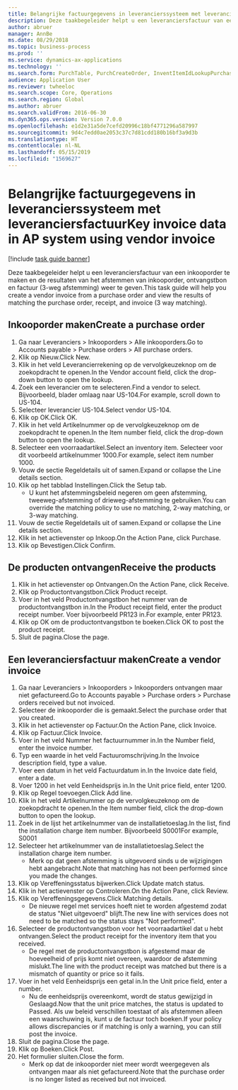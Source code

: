 ```yaml
---
title: Belangrijke factuurgegevens in leverancierssysteem met leveranciersfactuur
description: Deze taakbegeleider helpt u een leveranciersfactuur van een inkooporder te maken en de resultaten van het afstemmen van inkooporder, ontvangstbon en factuur (3-weg afstemming) weer te geven.
author: abruer
manager: AnnBe
ms.date: 08/29/2018
ms.topic: business-process
ms.prod: ''
ms.service: dynamics-ax-applications
ms.technology: ''
ms.search.form: PurchTable, PurchCreateOrder, InventItemIdLookupPurchase, PurchEditLines, VendEditInvoice, InventItemIdLookupSimple, VendInvoiceMatchingDetails
audience: Application User
ms.reviewer: twheeloc
ms.search.scope: Core, Operations
ms.search.region: Global
ms.author: abruer
ms.search.validFrom: 2016-06-30
ms.dyn365.ops.version: Version 7.0.0
ms.openlocfilehash: e1d2e31a5de7cefd20996c18bf4771296a587997
ms.sourcegitcommit: 9d4c7edd0ae2053c37c7d81cdd180b16bf3a9d3b
ms.translationtype: HT
ms.contentlocale: nl-NL
ms.lasthandoff: 05/15/2019
ms.locfileid: "1569627"
---
```

# <a name="key-invoice-data-in-ap-system-using-vendor-invoice"></a><span data-ttu-id="56540-103">Belangrijke factuurgegevens in leverancierssysteem met leveranciersfactuur</span><span class="sxs-lookup"><span data-stu-id="56540-103">Key invoice data in AP system using vendor invoice</span></span>

[!include [task guide banner](../../includes/task-guide-banner.md)]

<span data-ttu-id="56540-104">Deze taakbegeleider helpt u een leveranciersfactuur van een inkooporder te maken en de resultaten van het afstemmen van inkooporder, ontvangstbon en factuur (3-weg afstemming) weer te geven.</span><span class="sxs-lookup"><span data-stu-id="56540-104">This task guide will help you create a vendor invoice from a purchase order and view the results of matching the purchase order, receipt, and invoice (3 way matching).</span></span>


## <a name="create-a-purchase-order"></a><span data-ttu-id="56540-105">Inkooporder maken</span><span class="sxs-lookup"><span data-stu-id="56540-105">Create a purchase order</span></span>
1. <span data-ttu-id="56540-106">Ga naar Leveranciers > Inkooporders > Alle inkooporders.</span><span class="sxs-lookup"><span data-stu-id="56540-106">Go to Accounts payable > Purchase orders > All purchase orders.</span></span>
2. <span data-ttu-id="56540-107">Klik op Nieuw.</span><span class="sxs-lookup"><span data-stu-id="56540-107">Click New.</span></span>
3. <span data-ttu-id="56540-108">Klik in het veld Leverancierrekening op de vervolgkeuzeknop om de zoekopdracht te openen.</span><span class="sxs-lookup"><span data-stu-id="56540-108">In the Vendor account field, click the drop-down button to open the lookup.</span></span>
4. <span data-ttu-id="56540-109">Zoek een leverancier om te selecteren.</span><span class="sxs-lookup"><span data-stu-id="56540-109">Find a vendor to select.</span></span> <span data-ttu-id="56540-110">Bijvoorbeeld, blader omlaag naar US-104.</span><span class="sxs-lookup"><span data-stu-id="56540-110">For example, scroll down to US-104.</span></span>
5. <span data-ttu-id="56540-111">Selecteer leverancier US-104.</span><span class="sxs-lookup"><span data-stu-id="56540-111">Select vendor US-104.</span></span>
6. <span data-ttu-id="56540-112">Klik op OK.</span><span class="sxs-lookup"><span data-stu-id="56540-112">Click OK.</span></span>
7. <span data-ttu-id="56540-113">Klik in het veld Artikelnummer op de vervolgkeuzeknop om de zoekopdracht te openen.</span><span class="sxs-lookup"><span data-stu-id="56540-113">In the Item number field, click the drop-down button to open the lookup.</span></span>
8. <span data-ttu-id="56540-114">Selecteer een voorraadartikel.</span><span class="sxs-lookup"><span data-stu-id="56540-114">Select an inventory item.</span></span> <span data-ttu-id="56540-115">Selecteer voor dit voorbeeld artikelnummer 1000.</span><span class="sxs-lookup"><span data-stu-id="56540-115">For example, select item number 1000.</span></span>
9. <span data-ttu-id="56540-116">Vouw de sectie Regeldetails uit of samen.</span><span class="sxs-lookup"><span data-stu-id="56540-116">Expand or collapse the Line details section.</span></span>
10. <span data-ttu-id="56540-117">Klik op het tabblad Instellingen.</span><span class="sxs-lookup"><span data-stu-id="56540-117">Click the Setup tab.</span></span>
    * <span data-ttu-id="56540-118">U kunt het afstemmingsbeleid negeren om geen afstemming, tweeweg-afstemming of drieweg-afstemming te gebruiken.</span><span class="sxs-lookup"><span data-stu-id="56540-118">You can override the matching policy to use no matching, 2-way matching, or 3-way matching.</span></span>  
11. <span data-ttu-id="56540-119">Vouw de sectie Regeldetails uit of samen.</span><span class="sxs-lookup"><span data-stu-id="56540-119">Expand or collapse the Line details section.</span></span>
12. <span data-ttu-id="56540-120">Klik in het actievenster op Inkoop.</span><span class="sxs-lookup"><span data-stu-id="56540-120">On the Action Pane, click Purchase.</span></span>
13. <span data-ttu-id="56540-121">Klik op Bevestigen.</span><span class="sxs-lookup"><span data-stu-id="56540-121">Click Confirm.</span></span>

## <a name="receive-the-products"></a><span data-ttu-id="56540-122">De producten ontvangen</span><span class="sxs-lookup"><span data-stu-id="56540-122">Receive the products</span></span>
1. <span data-ttu-id="56540-123">Klik in het actievenster op Ontvangen.</span><span class="sxs-lookup"><span data-stu-id="56540-123">On the Action Pane, click Receive.</span></span>
2. <span data-ttu-id="56540-124">Klik op Productontvangstbon.</span><span class="sxs-lookup"><span data-stu-id="56540-124">Click Product receipt.</span></span>
3. <span data-ttu-id="56540-125">Voer in het veld Productontvangstbon het nummer van de productontvangstbon in.</span><span class="sxs-lookup"><span data-stu-id="56540-125">In the Product receipt field, enter the product receipt number.</span></span> <span data-ttu-id="56540-126">Voer bijvoorbeeld PR123 in.</span><span class="sxs-lookup"><span data-stu-id="56540-126">For example, enter PR123.</span></span>
4. <span data-ttu-id="56540-127">Klik op OK om de productontvangstbon te boeken.</span><span class="sxs-lookup"><span data-stu-id="56540-127">Click OK to post the product receipt.</span></span>
5. <span data-ttu-id="56540-128">Sluit de pagina.</span><span class="sxs-lookup"><span data-stu-id="56540-128">Close the page.</span></span>

## <a name="create-a-vendor-invoice"></a><span data-ttu-id="56540-129">Een leveranciersfactuur maken</span><span class="sxs-lookup"><span data-stu-id="56540-129">Create a vendor invoice</span></span>
1. <span data-ttu-id="56540-130">Ga naar Leveranciers > Inkooporders > Inkooporders ontvangen maar niet gefactureerd.</span><span class="sxs-lookup"><span data-stu-id="56540-130">Go to Accounts payable > Purchase orders > Purchase orders received but not invoiced.</span></span>
2. <span data-ttu-id="56540-131">Selecteer de inkooporder die is gemaakt.</span><span class="sxs-lookup"><span data-stu-id="56540-131">Select the purchase order that you created.</span></span>
3. <span data-ttu-id="56540-132">Klik in het actievenster op Factuur.</span><span class="sxs-lookup"><span data-stu-id="56540-132">On the Action Pane, click Invoice.</span></span>
4. <span data-ttu-id="56540-133">Klik op Factuur.</span><span class="sxs-lookup"><span data-stu-id="56540-133">Click Invoice.</span></span>
5. <span data-ttu-id="56540-134">Voer in het veld Nummer het factuurnummer in.</span><span class="sxs-lookup"><span data-stu-id="56540-134">In the Number field, enter the invoice number.</span></span>
6. <span data-ttu-id="56540-135">Typ een waarde in het veld Factuuromschrijving.</span><span class="sxs-lookup"><span data-stu-id="56540-135">In the Invoice description field, type a value.</span></span>
7. <span data-ttu-id="56540-136">Voer een datum in het veld Factuurdatum in.</span><span class="sxs-lookup"><span data-stu-id="56540-136">In the Invoice date field, enter a date.</span></span>
8. <span data-ttu-id="56540-137">Voer 1200 in het veld Eenheidsprijs in.</span><span class="sxs-lookup"><span data-stu-id="56540-137">In the Unit price field, enter 1200.</span></span>
9. <span data-ttu-id="56540-138">Klik op Regel toevoegen.</span><span class="sxs-lookup"><span data-stu-id="56540-138">Click Add line.</span></span>
10. <span data-ttu-id="56540-139">Klik in het veld Artikelnummer op de vervolgkeuzeknop om de zoekopdracht te openen.</span><span class="sxs-lookup"><span data-stu-id="56540-139">In the Item number field, click the drop-down button to open the lookup.</span></span>
11. <span data-ttu-id="56540-140">Zoek in de lijst het artikelnummer van de installatietoeslag.</span><span class="sxs-lookup"><span data-stu-id="56540-140">In the list, find the installation charge item number.</span></span> <span data-ttu-id="56540-141">Bijvoorbeeld S0001</span><span class="sxs-lookup"><span data-stu-id="56540-141">For example, S0001</span></span>
12. <span data-ttu-id="56540-142">Selecteer het artikelnummer van de installatietoeslag.</span><span class="sxs-lookup"><span data-stu-id="56540-142">Select the installation charge item number.</span></span>
    * <span data-ttu-id="56540-143">Merk op dat geen afstemming is uitgevoerd sinds u de wijzigingen hebt aangebracht.</span><span class="sxs-lookup"><span data-stu-id="56540-143">Note that matching has not been performed since you made the changes.</span></span>  
13. <span data-ttu-id="56540-144">Klik op Vereffeningsstatus bijwerken.</span><span class="sxs-lookup"><span data-stu-id="56540-144">Click Update match status.</span></span>
14. <span data-ttu-id="56540-145">Klik in het actievenster op Controleren.</span><span class="sxs-lookup"><span data-stu-id="56540-145">On the Action Pane, click Review.</span></span>
15. <span data-ttu-id="56540-146">Klik op Vereffeningsgegevens.</span><span class="sxs-lookup"><span data-stu-id="56540-146">Click Matching details.</span></span>
    * <span data-ttu-id="56540-147">De nieuwe regel met services hoeft niet te worden afgestemd zodat de status "Niet uitgevoerd" blijft.</span><span class="sxs-lookup"><span data-stu-id="56540-147">The new line with services does not need to be matched so the status stays "Not performed".</span></span>  
16. <span data-ttu-id="56540-148">Selecteer de productontvangstbon voor het voorraadartikel dat u hebt ontvangen.</span><span class="sxs-lookup"><span data-stu-id="56540-148">Select the product receipt for the inventory item that you received.</span></span>
    * <span data-ttu-id="56540-149">De regel met de productontvangstbon is afgestemd maar de hoeveelheid of prijs komt niet overeen, waardoor de afstemming mislukt.</span><span class="sxs-lookup"><span data-stu-id="56540-149">The line with the product receipt was matched but there is a mismatch of quantity or price so it fails.</span></span>  
17. <span data-ttu-id="56540-150">Voer in het veld Eenheidsprijs een getal in.</span><span class="sxs-lookup"><span data-stu-id="56540-150">In the Unit price field, enter a number.</span></span>
    * <span data-ttu-id="56540-151">Nu de eenheidsprijs overeenkomt, wordt de status gewijzigd in Geslaagd.</span><span class="sxs-lookup"><span data-stu-id="56540-151">Now that the unit price matches, the status is updated to Passed.</span></span> <span data-ttu-id="56540-152">Als uw beleid verschillen toestaat of als afstemmen alleen een waarschuwing is, kunt u de factuur toch boeken.</span><span class="sxs-lookup"><span data-stu-id="56540-152">If your policy allows discrepancies or if matching is only a warning, you can still post the invoice.</span></span>  
18. <span data-ttu-id="56540-153">Sluit de pagina.</span><span class="sxs-lookup"><span data-stu-id="56540-153">Close the page.</span></span>
19. <span data-ttu-id="56540-154">Klik op Boeken.</span><span class="sxs-lookup"><span data-stu-id="56540-154">Click Post.</span></span>
20. <span data-ttu-id="56540-155">Het formulier sluiten.</span><span class="sxs-lookup"><span data-stu-id="56540-155">Close the form.</span></span>
    * <span data-ttu-id="56540-156">Merk op dat de inkooporder niet meer wordt weergegeven als ontvangen maar als niet gefactureerd.</span><span class="sxs-lookup"><span data-stu-id="56540-156">Note that the purchase order is no longer listed as received but not invoiced.</span></span>  

